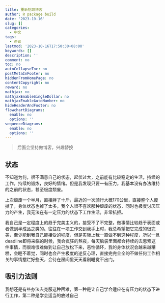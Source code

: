 ```yaml
---
title: 重新拾取博客
author: R package build
date: '2023-10-16'
slug: []
categories:
  - 中文
tags: 
  - 杂谈
lastmod: '2023-10-16T17:50:30+08:00'
keywords: []
description: ''
comment: no
toc: no
autoCollapseToc: no
postMetaInFooter: no
hiddenFromHomePage: no
contentCopyright: no
reward: no
mathjax: no
mathjaxEnableSingleDollar: no
mathjaxEnableAutoNumber: no
hideHeaderAndFooter: no
flowchartDiagrams:
  enable: no
  options: ''
sequenceDiagrams:
  enable: no
  options: ''
---
```


<!--more-->

> 后面会坚持做博客，兴趣替换

## 状态
不知道为何，很不满意自己的状态，起伏过大，之前能有比较稳定的生活，持续的工作，持续的锻炼，良好的情绪。但是我发现只要一有压力，我基本没有办法维持的之前的状态，甚至极度颓废。

上次颓废一个半月，直接胖了十斤，最近的一次骑行大概170公里，直接整个人废掉了，身体状态也掉了太多，我个人很不喜欢那种颓废的状态，同时也极度讨厌压力的产生，我无法在有一定压力的状态下工作生活，非常抗拒。

我自己是一定程度上的趋于完美主义的，接受不了不完整，做事情比较趋于表面或者做到半成品之类的。往往在一项工作交到我手上时，我总希望把它完成的很完美，至少能到我自己能接受的程度，但是实际上我一直做不到这种程度，所以一旦deadline即将来临的时候，我会疯狂的熬夜，每天脑袋里面都会持续的去思索这件事情，而很难很难做到让自己放松下来，恶性循环，我的身体状况会越来越糟糕，会睡不着觉，同时也会产生极度的逆反心理，直接完完全全的不做任何工作相关的事情摆烂好些天，会待在房间里天天看剧睡觉不出门。

## 吸引力法则
我想还是有些办法去克服这种困难，第一种是让自己学会适应在有压力的状态下进行工作，第二种是学会适当的放过自己






